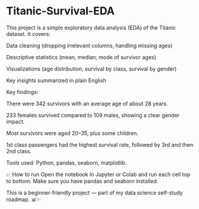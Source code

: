 # Titanic-Survival-EDA

This project is a simple exploratory data analysis (EDA) of the Titanic dataset.
It covers:

Data cleaning (dropping irrelevant columns, handling missing ages)

Descriptive statistics (mean, median, mode of survivor ages)

Visualizations (age distribution, survival by class, survival by gender)

Key insights summarized in plain English

Key findings:

There were 342 survivors with an average age of about 28 years.

233 females survived compared to 109 males, showing a clear gender impact.

Most survivors were aged 20–35, plus some children.

1st class passengers had the highest survival rate, followed by 3rd and then 2nd class.

Tools used: Python, pandas, seaborn, matplotlib.

✅ How to run
Open the notebook in Jupyter or Colab and run each cell top to bottom.
Make sure you have pandas and seaborn installed.

This is a beginner-friendly project — part of my data science self-study roadmap.
📊✨
